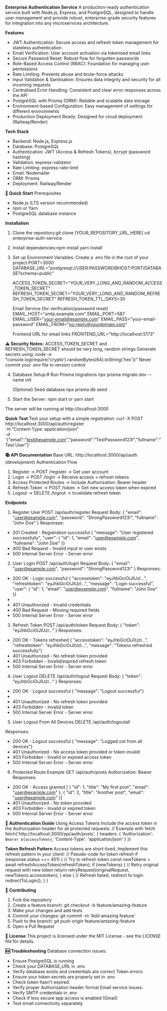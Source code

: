 **Enterprise Authentication Service**
A production-ready authentication service built with Node.js, Express, and PostgreSQL, designed to handle user management and provide robust, enterprise-grade security features for integration into any microservices architecture.


**Features**
* JWT Authentication: Secure access and refresh token management for stateless authentication
* Email Verification: User account activation via tokenised email links
* Secure Password Reset: Robust flow for forgotten passwords
* Role-Based Access Control (RBAC): Foundation for managing user permissions
* Rate Limiting: Prevents abuse and brute-force attacks
* Input Validation & Sanitisation: Ensures data integrity and security for all incoming requests
* Centralised Error Handling: Consistent and clear error responses across the API
* PostgreSQL with Prisma (ORM): Reliable and scalable data storage
* Environment-based Configuration: Easy management of settings for different environments
* Production Deployment Ready: Designed for cloud deployment (Railway/Render)



**Tech Stack**
* Backend: Node.js, Express.js
* Database: PostgreSQL
* Authentication: JWT (Access & Refresh Tokens), bcrypt (password hashing)
* Validation: express-validator
* Rate Limiting: express-rate-limit
* Email: Nodemailer
* ORM: Prisma
* Deployment: Railway/Render



**🚀 Quick Start**
Prerequisites
* Node.js (LTS version recommended)
* npm or Yarn
* PostgreSQL database instance


**Installation**
1. Clone the repository:git clone [YOUR_REPOSITORY_URL_HERE]
    cd enterprise-auth-service

2. Install dependencies:npm install
    yarn install

3. Set up Environment Variables: Create a .env file in the root of your project:PORT=3000
    DATABASE_URL="postgresql://USER:PASSWORD@HOST:PORT/DATABASE?schema=public"

    ACCESS_TOKEN_SECRET="YOUR_VERY_LONG_AND_RANDOM_ACCESS_TOKEN_SECRET"
    REFRESH_TOKEN_SECRET="YOUR_VERY_LONG_AND_RANDOM_REFRESH_TOKEN_SECRET"
    REFRESH_TOKEN_TTL_DAYS=30

    Email Service (for verification/password reset)
    EMAIL_HOST="smtp.example.com"
    EMAIL_PORT=587
    EMAIL_USER="your-email@example.com"
    EMAIL_PASS="your-email-password"
    EMAIL_FROM="no-reply@yourdomain.com"

    Frontend URL for email links
    FRONTEND_URL="http://localhost:5173"


**⚠️ Security Notes:**
ACCESS_TOKEN_SECRET and REFRESH_TOKEN_SECRET should be very long, random strings
Generate secrets using: node -e "console.log(require('crypto').randomBytes(64).toString('hex'))"
Never commit your .env file to version control

4. Database Setup:# Run Prisma migrations
    npx prisma migrate dev --name init

    (Optional) Seed database
    npx prisma db seed

5. Start the Server:
    npm start or yarn start


The server will be running at http://localhost:3000 


**Quick Test**
Test your setup with a simple registration:
curl -X POST http://localhost:3000/api/auth/register \
-H "Content-Type: application/json" \
-d '{"email":"test@example.com","password":"TestPassword123!","fullname":"Test User"}'



**📚 API Documentation**
Base URL: http://localhost:3000/api/auth (development)
Authentication Flow
1. Register → POST /register → Get user account
2. Login → POST /login → Receive access + refresh tokens
3. Access Protected Routes → Include Authorization: Bearer <accesstoken> header
4. Refresh Token → POST /token → Get new access token when expired
5. Logout → DELETE /logout → Invalidate refresh token



**Endpoints**
1. Register User
POST /api/auth/register
Request Body:
{
  "email": "user@example.com",
  "password": "StrongPassword123!",
  "fullname": "John Doe"
}
Responses:
* 201 Created - Registration successful {  "message": "User registered successfully",  "user": {    "id": 1,    "email": "user@example.com",    "fullname": "John Doe"  }}
* 400 Bad Request - Invalid input or user exists
* 500 Internal Server Error - Server error


2. User Login
POST /api/auth/login
Request Body:
{
  "email": "user@example.com",
  "password": "StrongPassword123!"
}
Responses:
* 200 OK - Login successful {  "accesstoken": "eyJhbGciOiJIUzI...",  "refreshtoken": "eyJhbGciOiJIUzI...",  "message": "Login successful",  "user": {    "id": 1,    "email": "user@example.com",    "fullname": "John Doe"  }}
* 
* 401 Unauthorized - Invalid credentials
* 400 Bad Request - Missing required fields
* 500 Internal Server Error - Server error


3. Refresh Token
POST /api/auth/token
Request Body:
{
  "token": "eyJhbGciOiJIUzI..."
}
Responses:
* 200 OK - Tokens refreshed {  "accesstoken": "eyJhbGciOiJIUzI...",  "refreshtoken": "eyJhbGciOiJIUzI...",  "message": "Tokens refreshed successfully"}
* 401 Unauthorized - No refresh token provided
* 403 Forbidden - Invalid/expired refresh token
* 500 Internal Server Error - Server error


4. User Logout
DELETE /api/auth/logout
Request Body:
{
  "token": "eyJhbGciOiJIUzI..."
}
Responses:
* 200 OK - Logout successful {  "message": "Logout successful"}
* 
* 401 Unauthorized - No refresh token provided
* 403 Forbidden - Invalid token
* 500 Internal Server Error - Server error


5. User Logout From All Devices
DELETE /api/auth/logoutall

Responses:
* 200 OK - Logout successful {  "message": "Logged out from all devices"}
* 401 Unauthorized - No access token provided or token invalid
* 403 Forbidden - Invalid or expired access token
* 500 Internal Server Error - Server error



6. Protected Route Example
GET /api/auth/posts
Authorization: Bearer <accesstoken>
Responses:
* 200 OK - Access granted [  { "id": 1, "title": "My first post", "email": "user@example.com" },  { "id": 2, "title": "Another post", "email": "user@example.com" }]
* 401 Unauthorized - No token provided
* 403 Forbidden - Invalid or expired token
* 500 Internal Server Error - Server error



**🔐 Authentication Guide**
Using Access Tokens
Include the access token in the Authorization header for all protected requests:
// Example with fetch
fetch('http://localhost:3000/api/auth/posts', {
  headers: {
    'Authorization': `Bearer ${accessToken}`,
    'Content-Type': 'application/json'
  }
})


**Token Refresh Pattern**
Access tokens are short-lived. Implement this refresh pattern in your client:
// Pseudo-code for token refresh
if (response.status === 401) {
  // Try to refresh token
  const newTokens = await refreshAccessToken(refreshToken);
  if (newTokens) {
    // Retry original request with new token
    return retryRequest(originalRequest, newTokens.accesstoken);
  } else {
    // Refresh failed, redirect to login
    redirectToLogin();
  }
}

**🤝 Contributing**
1. Fork the repository
2. Create a feature branch: git checkout -b feature/amazing-feature
3. Make your changes and add tests
4. Commit your changes: git commit -m 'Add amazing feature'
5. Push to the branch: git push origin feature/amazing-feature
6. Open a Pull Request

**📄 License**
This project is licensed under the MIT License - see the LICENSE file for details.

**🆘 Troubleshooting**
Database connection issues:
* Ensure PostgreSQL is running
* Check your DATABASE_URL in .env
* Verify database exists and credentials are correct
Token errors:
* Ensure your token secrets are properly set in .env
* Check token hasn't expired
* Verify proper Authorization header format
Email service issues:
* Verify SMTP credentials in .env
* Check if less secure app access is enabled (Gmail)
* Test email connectivity separately
